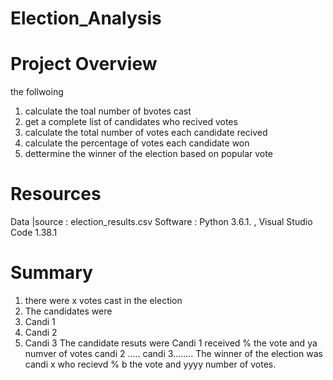 # Election_Analysis
# Project Overview 
the follwoing 

1. calculate the toal number of bvotes cast
2. get a complete list of candidates who recived votes 
3. calculate the total number of votes each candidate recived
4. calculate the percentage of votes each candidate won
5. dettermine the winner of the election based on popular vote

# Resources 
Data |source : election_results.csv
Software : Python 3.6.1. , Visual Studio Code 1.38.1

# Summary
1. there were x votes cast in the election
2. The candidates were
3. Candi 1
4. Candi 2
5. Candi 3
The candidate resuts were 
 Candi 1 received % the vote and ya numver of votes 
 candi 2 .....
 candi 3........
 The winner of the election was 
 candi x who recievd % b the vote and yyyy number of votes.
 
